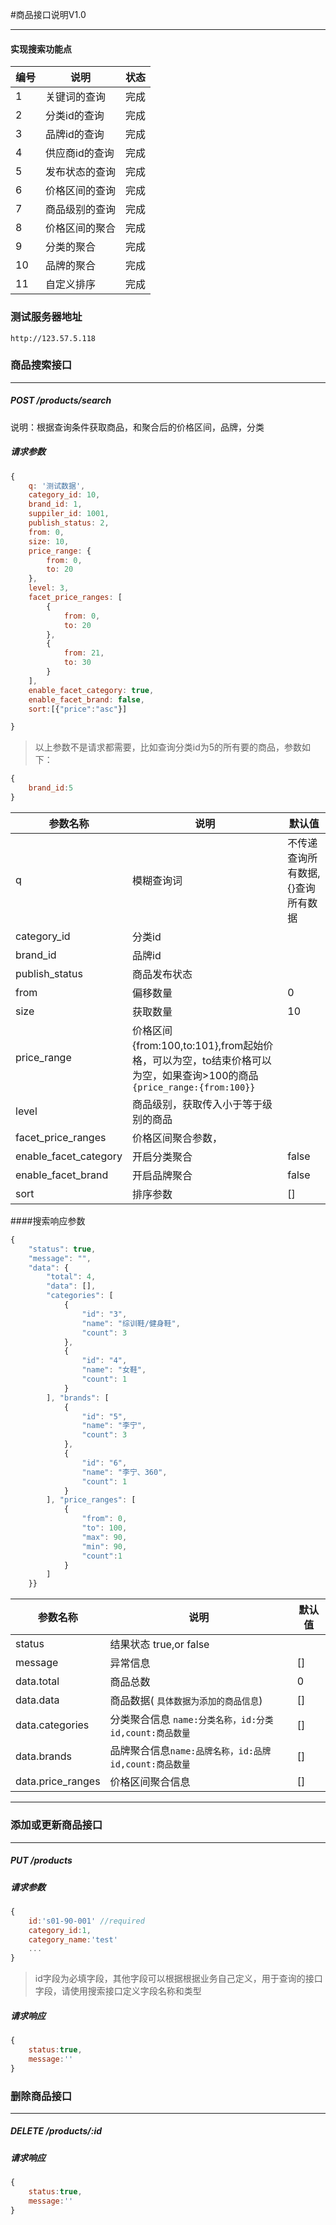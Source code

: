 #商品接口说明V1.0

***

#### 实现搜索功能点

编号 | 说明 | 状态
------------ | ------------- | ------------
1 | 关键词的查询   | 完成
2 | 分类id的查询 | 完成
3 | 品牌id的查询 |完成
4 |  供应商id的查询 | 完成
5 | 发布状态的查询 |完成
6 |  价格区间的查询 | 完成
7 | 商品级别的查询 | 完成
8 | 价格区间的聚合 | 完成
9 | 分类的聚合 |完成
10 | 品牌的聚合 | 完成
11 | 自定义排序 | 完成

### 测试服务器地址
``` http://123.57.5.118 ```

### 商品搜索接口
***

##### POST /products/search


说明：根据查询条件获取商品，和聚合后的价格区间，品牌，分类

##### 请求参数

``` js
{
    q: '测试数据',
    category_id: 10,
    brand_id: 1,
    suppiler_id: 1001,
    publish_status: 2,
    from: 0,
    size: 10,
    price_range: {
        from: 0,
        to: 20
    },
    level: 3,
    facet_price_ranges: [
        {
            from: 0,
            to: 20
        },
        {
            from: 21,
            to: 30
        }
    ],
    enable_facet_category: true,
    enable_facet_brand: false,
    sort:[{"price":"asc"}]

}

```

> 以上参数不是请求都需要，比如查询分类id为5的所有要的商品，参数如下：



``` js
{
	brand_id:5
}
```


参数名称 | 说明 | 默认值
------------ | ------------- | ------------
q | 模糊查询词  | 不传递查询所有数据,{}查询所有数据
category_id | 分类id  | 
brand_id | 品牌id
publish_status|商品发布状态
from| 偏移数量|0
size|获取数量|10
price_range|价格区间 {from:100,to:101},from起始价格，可以为空，to结束价格可以为空，如果查询>100的商品 ``` {price_range:{from:100}} ```
level|商品级别，获取传入小于等于级别的商品
facet_price_ranges|价格区间聚合参数，
enable_facet_category|开启分类聚合 | false
enable_facet_brand|开启品牌聚合 |false
sort|排序参数 |[]

####搜索响应参数

``` js
{
    "status": true,
    "message": "",
    "data": {
        "total": 4,
        "data": [],
        "categories": [
            {
                "id": "3",
                "name": "综训鞋/健身鞋",
                "count": 3
            },
            {
                "id": "4",
                "name": "女鞋",
                "count": 1
            }
        ], "brands": [
            {
                "id": "5",
                "name": "李宁",
                "count": 3
            },
            {
                "id": "6",
                "name": "李宁、360",
                "count": 1
            }
        ], "price_ranges": [
            {
                "from": 0,
                "to": 100,
                "max": 90,
                "min": 90,
                "count":1
            }
        ]
    }}
```

参数名称 | 说明 | 默认值
------------ | ------------- | ------------
status | 结果状态 true,or false  
message | 异常信息  |[]
data.total | 商品总数 |0
data.data|商品数据( ```具体数据为添加的商品信息```)|[]
data.categories| 分类聚合信息 ```name:分类名称，id:分类id,count:商品数量```|[]
data.brands|品牌聚合信息```name:品牌名称，id:品牌id,count:商品数量```|[]
data.price_ranges|价格区间聚合信息|[]

***
### 添加或更新商品接口
***
##### PUT /products
##### 请求参数
``` js
{
	id:'s01-90-001' //required
	category_id:1,
	category_name:'test'
	...
}
```
> id字段为必填字段，其他字段可以根据根据业务自己定义，用于查询的接口字段，请使用搜索接口定义字段名称和类型

##### 请求响应

``` js
{
	status:true,
	message:''
}
```



### 删除商品接口
***
##### DELETE /products/:id

##### 请求响应

``` js
{
	status:true,
	message:''
}
```
